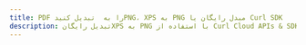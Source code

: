 ---title: PDF را به  تبدیل کنیدPNG، XPS به PNG مبدل رایگان یا Curl SDKdescription: تبدیل رایگانXPS به PNG با استفاده از Curl Cloud APIs & SDK همچنین اسناد PDF را در Cloud ایجاد، ویرایش و رندر کنید.---
